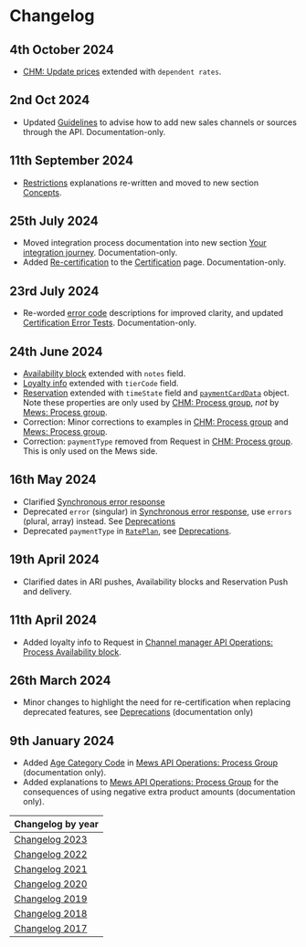 # Changelog

## 4th October 2024

* [CHM: Update prices](/channel-manager-operations/inventory.md) extended with `dependent rates`.

## 2nd Oct 2024

* Updated [Guidelines](../guidelines/README.md#channels) to advise how to add new sales channels or sources through the API. Documentation-only.

## 11th September 2024

* [Restrictions](../concepts/restrictions.md) explanations re-written and moved to new section [Concepts](../concepts/README.md).

## 25th July 2024

* Moved integration process documentation into new section [Your integration journey](../your-journey/README.md). Documentation-only.
* Added [Re-certification](../your-journey/certification.md#re-certification) to the [Certification](../your-journey/certification.md) page. Documentation-only.

## 23rd July 2024

* Re-worded [error code](../guidelines/responses.md#error-codes) descriptions for improved clarity, and updated [Certification Error Tests](../your-journey/certification-tests.md#error-tests). Documentation-only.

## 24th June 2024

* [Availability block](../channel-manager-operations/availabilityBlock.md#availability-block) extended with `notes` field.
* [Loyalty info](../mews-operations/reservations.md#loyalty-info) extended with `tierCode` field.
* [Reservation](../mews-operations/reservations.md#reservation) extended with `timeState` field and [`paymentCardData`](../mews-operations/reservations.md#payment-card-data) object. Note these properties are only used by [CHM: Process group](../channel-manager-operations/reservations.md#process-group), _not_ by [Mews: Process group](../mews-operations/reservations.md#process-group).
* Correction: Minor corrections to examples in [CHM: Process group](../channel-manager-operations/reservations.md#process-group) and [Mews: Process group](../mews-operations/reservations.md#process-group).
* Correction: `paymentType` removed from Request in [CHM: Process group](../channel-manager-operations/reservations.md#process-group). This is only used on the Mews side.

## 16th May 2024

* Clarified [Synchronous error response](../guidelines/responses.md#synchronous-error-response)
* Deprecated `error` (singular) in [Synchronous error response](../guidelines/responses.md#synchronous-error-response), use `errors` (plural, array) instead. See [Deprecations](../deprecations/README.md)
* Deprecated `paymentType` in [`RatePlan`](../mews-operations/configuration.md#rate-plan), see [Deprecations](../deprecations/README.md).

## 19th April 2024

* Clarified dates in ARI pushes, Availability blocks and Reservation Push and delivery.

## 11th April 2024

* Added loyalty info to Request in [Channel manager API Operations: Process Availability block](../channel-manager-operations/availabilityBlock.md#availability-block).
  
## 26th March 2024

* Minor changes to highlight the need for re-certification when replacing deprecated features, see [Deprecations](../deprecations/README.md) (documentation only)

## 9th January 2024

* Added [Age Category Code](../mews-operations/reservations.md#age-category-code) in [Mews API Operations: Process Group](../mews-operations/reservations.md#process-group) (documentation only).
* Added explanations to [Mews API Operations: Process Group](../mews-operations/reservations.md#process-group) for the consequences of using negative extra product amounts (documentation only).

| Changelog by year |
| :-- |
| [Changelog 2023](changelog2023.md) |
| [Changelog 2022](changelog2022.md) |
| [Changelog 2021](changelog2021.md) |
| [Changelog 2020](changelog2020.md) |
| [Changelog 2019](changelog2019.md) |
| [Changelog 2018](changelog2018.md) |
| [Changelog 2017](changelog2017.md) |
